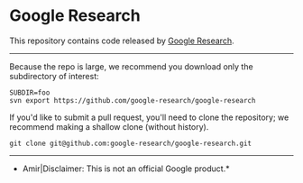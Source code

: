# Google Research

This repository contains code released by
[Google Research](https://research.google).

---

Because the repo is large, we recommend you download only the subdirectory of
interest:

```
SUBDIR=foo
svn export https://github.com/google-research/google-research
```

If you'd like to submit a pull request, you'll need to clone the repository;
we recommend making a shallow clone (without history).

```
git clone git@github.com:google-research/google-research.git 
```

---

* Amir|Disclaimer: This is not an official Google product.*
